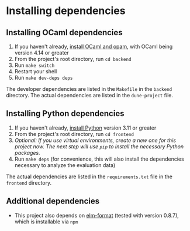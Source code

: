 # Installing dependencies

## Installing OCaml dependencies

1. If you haven't already,
   [install OCaml and opam](https://ocaml.org/docs/up-and-running), with OCaml
   being version 4.14 or greater
2. From the project's root directory, run `cd backend`
3. Run `make switch`
4. Restart your shell
5. Run `make dev-deps deps`

The developer dependencies are listed in the `Makefile` in the `backend`
directory. The actual dependencies are listed in the `dune-project` file.

## Installing Python dependencies

1. If you haven't already,
   [install Python](https://www.python.org/) version 3.11 or greater
2. From the project's root directory, run `cd frontend`
3. *Optional: If you use virtual environments, create a new one for this project
   now. The next step will use `pip` to install the necessary Python packages.*
4. Run `make deps` (for convenience, this will also install the dependencies
   necessary to analyze the evaluation data)

The actual dependencies are listed in the `requirements.txt` file in the
`frontend` directory.

## Additional dependencies

- This project also depends on [elm-format](https://github.com/avh4/elm-format)
  (tested with version 0.8.7), which is installable via `npm`

